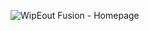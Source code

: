 ![WipEout Fusion - Homepage](https://user-images.githubusercontent.com/62298614/158905634-beb3b82d-780e-4c16-9884-fc3e3dd7f0fe.png)
